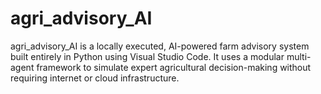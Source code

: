 # agri_advisory_AI
agri_advisory_AI  is a locally executed, AI-powered farm advisory system built entirely in Python using Visual Studio Code. It uses a modular multi-agent framework to simulate expert agricultural decision-making without requiring internet or cloud infrastructure.
